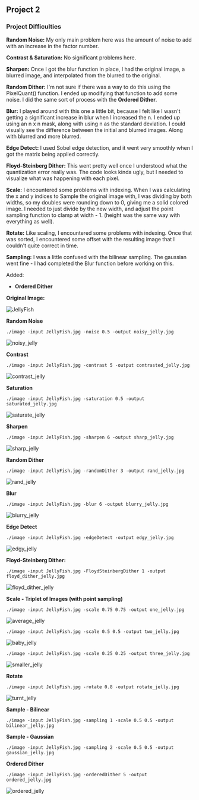 ## Project 2


### Project Difficulties

**Random Noise:** My only main problem here was the amount of noise to add with an increase in the factor number. 

**Contrast & Saturation:** No significant problems here.

**Sharpen:** Once I got the blur function in place, I had the original image, a blurred image, and interpolated from the blurred to the original.

**Random Dither:** I'm not sure if there was a way to do this using the PixelQuant() function. I ended up modifying that function to add some noise. I did the same sort of process with the **Ordered Dither**.

**Blur:** I played around with this one a little bit, because I felt like I wasn't getting a significant increase in blur when I increased the n. I ended up using an n x n mask, along with using n as the standard deviation. I could visually see the difference between the initial and blurred images. Along with blurred and more blurred.

**Edge Detect:** I used Sobel edge detection, and it went very smoothly when I got the matrix being applied correctly.

**Floyd-Steinberg Dither:** This went pretty well once I understood what the quantization error really was. The code looks kinda ugly, but I needed to visualize what was happening with each pixel.

**Scale:** I encountered some problems with indexing. When I was calculating the x and y indices to Sample the original image with, I was dividing by both widths, so my doubles were rounding down to 0, giving me a solid colored image. I needed to just divide by the new width, and adjust the point sampling function to clamp at width - 1.  (height was the same way with everything as well).

**Rotate:** Like scaling, I encountered some problems with indexing. Once that was sorted, I encountered some offset with the resulting image that I couldn't quite correct in time.

**Sampling:** I was a little confused with the bilinear sampling. The gaussian went fine - I had completed the Blur function before working on this.

Added: 
- **Ordered Dither**


**Original Image:**

![JellyFish](https://user-images.githubusercontent.com/59031606/108917069-c86d2c00-75f4-11eb-837c-1c95ceeba257.jpg)

**Random Noise**

`./image -input JellyFish.jpg -noise 0.5 -output noisy_jelly.jpg`

![noisy_jelly](https://user-images.githubusercontent.com/59031606/108917808-f2731e00-75f5-11eb-981b-37003d7165e7.jpg)

**Contrast**

`./image -input JellyFish.jpg -contrast 5 -output contrasted_jelly.jpg`

![contrast_jelly](https://user-images.githubusercontent.com/59031606/108917904-1898be00-75f6-11eb-890e-85d84afd35d6.jpg)

**Saturation**

`./image -input JellyFish.jpg -saturation 0.5 -output saturated_jelly.jpg`

![saturate_jelly](https://user-images.githubusercontent.com/59031606/108918022-4b42b680-75f6-11eb-9359-5d4721539e0c.jpg)

**Sharpen**

`./image -input JellyFish.jpg -sharpen 6 -output sharp_jelly.jpg`

![sharp_jelly](https://user-images.githubusercontent.com/59031606/108917354-387bb200-75f5-11eb-8376-5ca2719396ba.jpg)

**Random Dither**

`./image -input JellyFish.jpg -randomDither 3 -output rand_jelly.jpg`

![rand_jelly](https://user-images.githubusercontent.com/59031606/108917451-5c3ef800-75f5-11eb-9594-da93a8b15bd7.jpg)

**Blur**

`./image -input JellyFish.jpg -blur 6 -output blurry_jelly.jpg`

![blurry_jelly](https://user-images.githubusercontent.com/59031606/108917164-ee92cc00-75f4-11eb-9897-69493d5316e5.jpg)

**Edge Detect**

`./image -input JellyFish.jpg -edgeDetect -output edgy_jelly.jpg`

![edgy_jelly](https://user-images.githubusercontent.com/59031606/108917029-b8554c80-75f4-11eb-9681-9d745d560805.jpg)

**Floyd-Steinberg Dither:**

`./image -input JellyFish.jpg -FloydSteinbergDither 1 -output floyd_dither_jelly.jpg`

![floyd_dither_jelly](https://user-images.githubusercontent.com/59031606/108916965-a2e02280-75f4-11eb-8aac-58cafcb4756a.jpg)

**Scale - Triplet of Images (with point sampling)**

`./image -input JellyFish.jpg -scale 0.75 0.75 -output one_jelly.jpg`

![average_jelly](https://user-images.githubusercontent.com/59031606/108938416-a8019980-7615-11eb-9f4e-f348c21015c9.jpg)

`./image -input JellyFish.jpg -scale 0.5 0.5 -output two_jelly.jpg`

![baby_jelly](https://user-images.githubusercontent.com/59031606/108935624-ab942100-7613-11eb-92ca-84f43bd4d9d3.png)

`./image -input JellyFish.jpg -scale 0.25 0.25 -output three_jelly.jpg`

![smaller_jelly](https://user-images.githubusercontent.com/59031606/108938439-af28a780-7615-11eb-9ae8-3d912b30f295.jpg)


**Rotate**

`./image -input JellyFish.jpg -rotate 0.8 -output rotate_jelly.jpg`

![turnt_jelly](https://user-images.githubusercontent.com/59031606/109109478-03f21e00-76fb-11eb-986a-aa2dfedea053.jpg)

**Sample - Bilinear**

`./image -input JellyFish.jpg -sampling 1 -scale 0.5 0.5 -output bilinear_jelly.jpg`

**Sample - Gaussian**

`./image -input JellyFish.jpg -sampling 2 -scale 0.5 0.5 -output gaussian_jelly.jpg`


**Ordered Dither**

`./image -input JellyFish.jpg -orderedDither 5 -output ordered_jelly.jpg`

![ordered_jelly](https://user-images.githubusercontent.com/59031606/108917646-b0e27300-75f5-11eb-9b7d-7e8186082a97.jpg)
